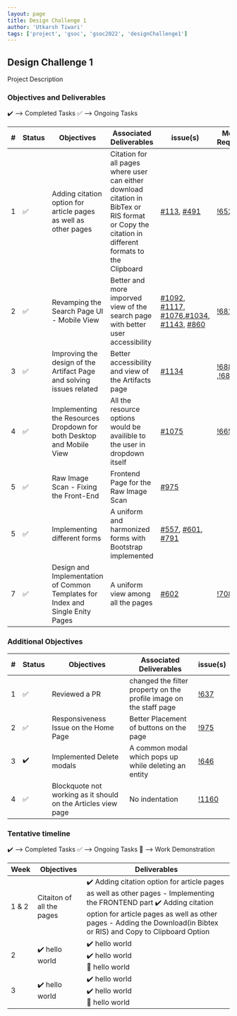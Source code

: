 ```yaml
---
layout: page
title: Design Challenge 1
author: 'Utkarsh Tiwari'
tags: ['project', 'gsoc', 'gsoc2022', 'designChallenge1']
---
```



## Design Challenge 1

Project Description 

### Objectives and Deliverables

:heavy_check_mark: --> Completed Tasks  :white_check_mark: --> Ongoing Tasks

| \# | Status  | Objectives                    | Associated Deliverables         | issue(s) |  Merge Requests |
| --- | --- | ----------------------------- | ---------------------------------------------- | -------- |---------------|
| 1 |:white_check_mark:| Adding citation option for article pages as well as other pages | Citation for all pages where user can either download citation in BibTex or RIS format or Copy the citation in different formats to the Clipboard  | [#113](https://gitlab.com/cdli/framework/-/issues/113), [#491](https://gitlab.com/cdli/framework/-/issues/491) | [!652](https://gitlab.com/cdli/framework/-/merge_requests/652)
| 2 |:white_check_mark:| Revamping the Search Page UI - Mobile View | Better and more imporved view of the search page with better user accessibility | [#1092](https://gitlab.com/cdli/framework/-/issues/1092), [#1117](https://gitlab.com/cdli/framework/-/issues/1117), [#1076](https://gitlab.com/cdli/framework/-/issues/1076),[#1034](https://gitlab.com/cdli/framework/-/issues/1034), [#1143](https://gitlab.com/cdli/framework/-/issues/1143), [#860](https://gitlab.com/cdli/framework/-/issues/860) | [!681](https://gitlab.com/cdli/framework/-/merge_requests/681)
| 3 |:white_check_mark:|  Improving the design of the Artifact Page and solving issues related | Better accessibility and view of the Artifacts page  | [#1134](https://gitlab.com/cdli/framework/-/issues/1134) | [!688](https://gitlab.com/cdli/framework/-/merge_requests/688) ,[!683](https://gitlab.com/cdli/framework/-/merge_requests/683)
| 4 |:white_check_mark:| Implementing the Resources Dropdown for both Desktop and Mobile View  | All the resource options would be availible to the user in dropdown itself | [#1075](https://gitlab.com/cdli/framework/-/issues/1075) | [!665](https://gitlab.com/cdli/framework/-/merge_requests/665)
| 5 |:white_check_mark:|  Raw Image Scan - Fixing the Front-End | Frontend Page for the Raw Image Scan  | [#975](https://gitlab.com/cdli/framework/-/issues/975) |
| 5 |:white_check_mark:|  Implementing different forms  | A uniform and harmonized forms with Bootstrap implemented  | [#557](https://gitlab.com/cdli/framework/-/issues/557), [#601](https://gitlab.com/cdli/framework/-/issues/601), [#791](https://gitlab.com/cdli/framework/-/issues/791) |
| 7 |:white_check_mark:| Design and Implementation of Common Templates for Index and Single Enity Pages  | A uniform view among all the pages  | [#602](https://gitlab.com/cdli/framework/-/issues/602) | [!708](https://gitlab.com/cdli/framework/-/merge_requests/708) |


### Additional Objectives

| \# | Status  | Objectives         | Associated Deliverables                                             | issue(s) |
| --- | --- | ------------------ | ------------------------------------------------------------------- | -------- |
| 1 | :white_check_mark: | Reviewed a PR  | changed the filter property on the profile image on the staff page |    [!637](https://gitlab.com/cdli/framework/-/merge_requests/637)     |
| 2 | :white_check_mark: | Responsiveness Issue on the Home Page  | Better Placement of buttons on the page |    [!975](https://gitlab.com/cdli/framework/-/issues/975) 
| 3 | :heavy_check_mark: | Implemented Delete modals  | A common modal which pops up while deleting an entity |    [!646](https://gitlab.com/cdli/framework/-/issues/646) |
| 4 | :white_check_mark: | Blockquote not working as it should on the Articles view page | No indentation |    [!1160](https://gitlab.com/cdli/framework/-/issues/1160) 

### Tentative timeline

:heavy_check_mark: --> Completed Tasks  :white_check_mark: --> Ongoing Tasks  :raised_hands: --> Work Demonstration

| Week  |Objectives | Deliverables |
|---|---|---|
|1 & 2| Citaiton of all the pages  |  :heavy_check_mark: Adding citation option for article pages as well as other pages - Implementing the FRONTEND part :heavy_check_mark: Adding citation option for article pages as well as other pages - Adding the Download(in Bibtex or RIS) and Copy to Clipboard Option|
|2| :heavy_check_mark: hello world  |  :heavy_check_mark: hello world <br/> :heavy_check_mark: hello world <br> :raised_hands: hello world|
|3| :heavy_check_mark: hello world  |  :heavy_check_mark: hello world <br/> :heavy_check_mark: hello world <br> :raised_hands: hello world|
